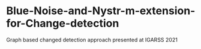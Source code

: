 # Blue-Noise-and-Nystr-m-extension-for-Change-detection
Graph based changed detection approach presented at IGARSS 2021
